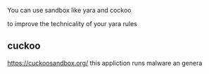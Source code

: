 You can use sandbox like yara and cockoo 

to improve the technicality of your yara rules 

## cuckoo
https://cuckoosandbox.org/
this appliction runs malware an genera